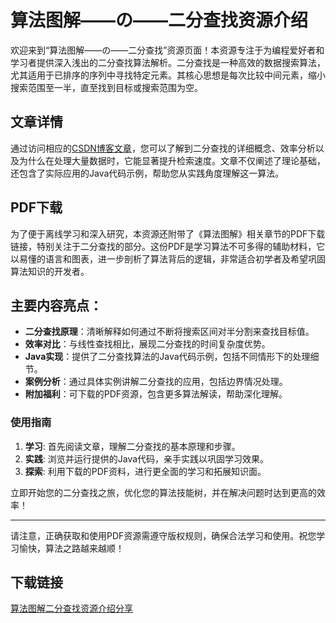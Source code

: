 # 算法图解——の——二分查找资源介绍

欢迎来到“算法图解——の——二分查找”资源页面！本资源专注于为编程爱好者和学习者提供深入浅出的二分查找算法解析。二分查找是一种高效的数据搜索算法，尤其适用于已排序的序列中寻找特定元素。其核心思想是每次比较中间元素，缩小搜索范围至一半，直至找到目标或搜索范围为空。

## 文章详情

通过访问相应的[CSDN博客文章](https://blog.csdn.net/zp357252539/article/details/115041555)，您可以了解到二分查找的详细概念、效率分析以及为什么在处理大量数据时，它能显著提升检索速度。文章不仅阐述了理论基础，还包含了实际应用的Java代码示例，帮助您从实践角度理解这一算法。

## PDF下载

为了便于离线学习和深入研究，本资源还附带了《算法图解》相关章节的PDF下载链接，特别关注于二分查找的部分。这份PDF是学习算法不可多得的辅助材料，它以易懂的语言和图表，进一步剖析了算法背后的逻辑，非常适合初学者及希望巩固算法知识的开发者。

## 主要内容亮点：

- **二分查找原理**：清晰解释如何通过不断将搜索区间对半分割来查找目标值。
- **效率对比**：与线性查找相比，展现二分查找的时间复杂度优势。
- **Java实现**：提供了二分查找算法的Java代码示例，包括不同情形下的处理细节。
- **案例分析**：通过具体实例讲解二分查找的应用，包括边界情况处理。
- **附加福利**：可下载的PDF资源，包含更多算法解读，帮助深化理解。

### 使用指南

1. **学习**: 首先阅读文章，理解二分查找的基本原理和步骤。
2. **实践**: 浏览并运行提供的Java代码，亲手实践以巩固学习效果。
3. **探索**: 利用下载的PDF资料，进行更全面的学习和拓展知识面。

立即开始您的二分查找之旅，优化您的算法技能树，并在解决问题时达到更高的效率！

---

请注意，正确获取和使用PDF资源需遵守版权规则，确保合法学习和使用。祝您学习愉快，算法之路越来越顺！

## 下载链接

[算法图解二分查找资源介绍分享](https://pan.quark.cn/s/6774f20cfa30)